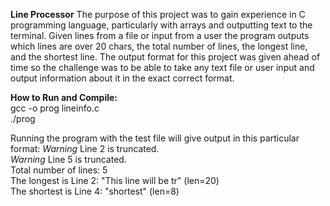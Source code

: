 **Line Processor**
The purpose of this project was to gain experience in C programming language, particularly with arrays and outputting text to the terminal. Given lines from a file or input from a user the program outputs which lines are over 20 chars, the total number of lines, the longest line, and the shortest line. The output format for this project was given ahead of time so the challenge was to be able to take any text file or user input and output information about it in the exact correct format.

**How to Run and Compile:**  
gcc -o prog lineinfo.c  
./prog  

Running the program with the test file will give output in this particular format:
*Warning* Line 2 is truncated.  
*Warning* Line 5 is truncated.  
Total number of lines: 5  
The longest is Line 2: "This line will be tr" (len=20)  
The shortest is Line 4: "shortest" (len=8)  
